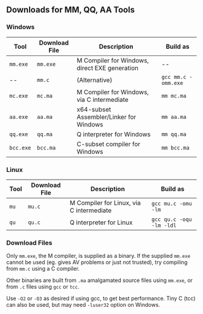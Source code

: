 ## Downloads for MM, QQ, AA Tools

### Windows

Tool | Download File | Description | Build as
--- | --- | --- | ---
`mm.exe`	|	`mm.exe`	|	M Compiler for Windows, direct EXE generation | --
-- |	`mm.c`	|	(Alternative) | `gcc mm.c -omm.exe`
`mc.exe`	|	`mc.ma`	|	M Compiler for Windows, via C intermediate | `mm mc.ma`
`aa.exe`	|	`aa.ma`	|	x64-subset Assembler/Linker for Windows | `mm aa.ma`
`qq.exe`	|	`qq.ma`	|	Q interpreter for Windows | `mm qq.ma`
`bcc.exe`	|	`bcc.ma`	|	C-subset compiler for Windows | `mm bcc.ma`

### Linux
Tool | Download File | Description | Build as
--- | --- | --- | ---
`mu`	|		`mu.c`	|	M Compiler for Linux, via C intermediate | `gcc mu.c -omu -lm`
`qu`	|		`qu.c`	|	Q interpreter for Linux | `gcc qu.c -oqu -lm -ldl`

### Download Files

Only `mm.exe`, the M compiler, is supplied as a binary. If the supplied `mm.exe` cannot be used (eg. gives AV problems or just not trusted), try
compiling from `mm.c` using a C compiler.

Other binaries are built from `.ma` amalgamated source files using `mm.exe`, or from `.c` files using `gcc` or `tcc`.

Use `-O2` or `-O3` as desired if using gcc, to get best performance. Tiny C (tcc) can also be used, but may need `-luser32` option on Windows.
